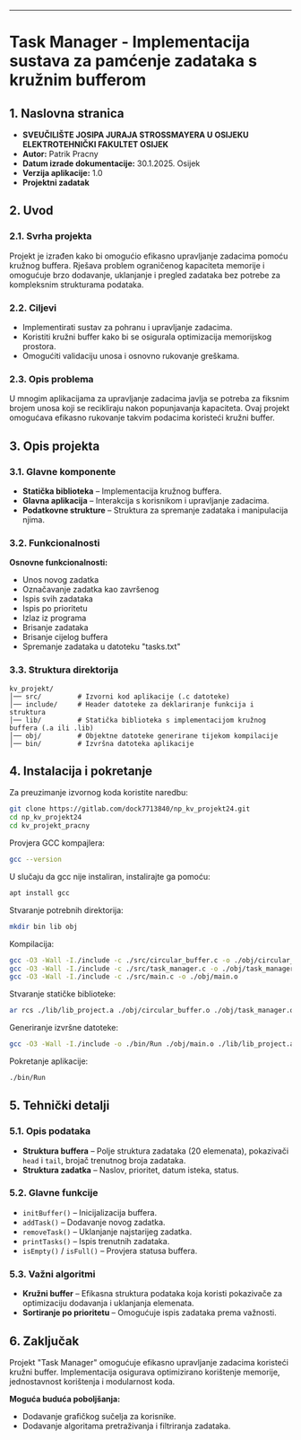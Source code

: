---
# Task Manager - Implementacija sustava za pamćenje zadataka s kružnim bufferom

## 1. Naslovna stranica

- **SVEUČILIŠTE JOSIPA JURAJA STROSSMAYERA U OSIJEKU**
  **ELEKTROTEHNIČKI FAKULTET OSIJEK**
- **Autor:** Patrik Pracny
- **Datum izrade dokumentacije:** 30.1.2025. Osijek
- **Verzija aplikacije:** 1.0
- **Projektni zadatak**

## 2. Uvod

### 2.1. Svrha projekta
Projekt je izrađen kako bi omogućio efikasno upravljanje zadacima pomoću kružnog buffera. Rješava problem ograničenog kapaciteta memorije i omogućuje brzo dodavanje, uklanjanje i pregled zadataka bez potrebe za kompleksnim strukturama podataka.

### 2.2. Ciljevi
- Implementirati sustav za pohranu i upravljanje zadacima.
- Koristiti kružni buffer kako bi se osigurala optimizacija memorijskog prostora.
- Omogućiti validaciju unosa i osnovno rukovanje greškama.

### 2.3. Opis problema
U mnogim aplikacijama za upravljanje zadacima javlja se potreba za fiksnim brojem unosa koji se recikliraju nakon popunjavanja kapaciteta. Ovaj projekt omogućava efikasno rukovanje takvim podacima koristeći kružni buffer.

## 3. Opis projekta

### 3.1. Glavne komponente
- **Statička biblioteka** – Implementacija kružnog buffera.
- **Glavna aplikacija** – Interakcija s korisnikom i upravljanje zadacima.
- **Podatkovne strukture** – Struktura za spremanje zadataka i manipulacija njima.

### 3.2. Funkcionalnosti
**Osnovne funkcionalnosti:**
- Unos novog zadatka
- Označavanje zadatka kao završenog
- Ispis svih zadataka
- Ispis po prioritetu
- Izlaz iz programa
- Brisanje zadataka
- Brisanje cijelog buffera
- Spremanje zadataka u datoteku "tasks.txt"

### 3.3. Struktura direktorija
```
kv_projekt/
│── src/         # Izvorni kod aplikacije (.c datoteke)
│── include/     # Header datoteke za deklariranje funkcija i struktura
│── lib/         # Statička biblioteka s implementacijom kružnog buffera (.a ili .lib)
│── obj/         # Objektne datoteke generirane tijekom kompilacije
│── bin/         # Izvršna datoteka aplikacije
```

## 4. Instalacija i pokretanje

Za preuzimanje izvornog koda koristite naredbu:
```sh
git clone https://gitlab.com/dock7713840/np_kv_projekt24.git
cd np_kv_projekt24
cd kv_projekt_pracny
```

Provjera GCC kompajlera:
```sh
gcc --version
```
U slučaju da gcc nije instaliran, instalirajte ga pomoću:
```sh
apt install gcc
```

Stvaranje potrebnih direktorija:
```sh
mkdir bin lib obj
```

Kompilacija:
```sh
gcc -O3 -Wall -I./include -c ./src/circular_buffer.c -o ./obj/circular_buffer.o
gcc -O3 -Wall -I./include -c ./src/task_manager.c -o ./obj/task_manager.o
gcc -O3 -Wall -I./include -c ./src/main.c -o ./obj/main.o
```

Stvaranje statičke biblioteke:
```sh
ar rcs ./lib/lib_project.a ./obj/circular_buffer.o ./obj/task_manager.o ./obj/main.o
```

Generiranje izvršne datoteke:
```sh
gcc -O3 -Wall -I./include -o ./bin/Run ./obj/main.o ./lib/lib_project.a
```

Pokretanje aplikacije:
```sh
./bin/Run
```

## 5. Tehnički detalji

### 5.1. Opis podataka
- **Struktura buffera** – Polje struktura zadataka (20 elemenata), pokazivači `head` i `tail`, brojač trenutnog broja zadataka.
- **Struktura zadatka** – Naslov, prioritet, datum isteka, status.

### 5.2. Glavne funkcije
- `initBuffer()` – Inicijalizacija buffera.
- `addTask()` – Dodavanje novog zadatka.
- `removeTask()` – Uklanjanje najstarijeg zadatka.
- `printTasks()` – Ispis trenutnih zadataka.
- `isEmpty()` / `isFull()` – Provjera statusa buffera.

### 5.3. Važni algoritmi
- **Kružni buffer** – Efikasna struktura podataka koja koristi pokazivače za optimizaciju dodavanja i uklanjanja elemenata.
- **Sortiranje po prioritetu** – Omogućuje ispis zadataka prema važnosti.

## 6. Zaključak

Projekt "Task Manager" omogućuje efikasno upravljanje zadacima koristeći kružni buffer. Implementacija osigurava optimizirano korištenje memorije, jednostavnost korištenja i modularnost koda.

**Moguća buduća poboljšanja:**
- Dodavanje grafičkog sučelja za korisnike.
- Dodavanje algoritama pretraživanja i filtriranja zadataka.
